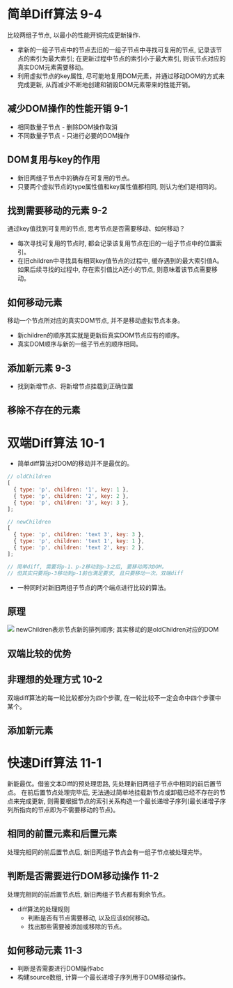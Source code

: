 # 简单Diff算法 9-4
比较两组子节点, 以最小的性能开销完成更新操作.
* 拿新的一组子节点中的节点去旧的一组子节点中寻找可复用的节点, 记录该节点的索引为最大索引; 在更新过程中节点的索引小于最大索引, 则该节点对应的真实DOM元素需要移动。
* 利用虚拟节点的key属性, 尽可能地复用DOM元素，并通过移动DOM的方式来完成更新, 从而减少不断地创建和销毁DOM元素带来的性能开销。

## 减少DOM操作的性能开销 9-1
* 相同数量子节点 - 删除DOM操作取消
* 不同数量子节点 - 只进行必要的DOM操作

## DOM复用与key的作用
* 新旧两组子节点中的确存在可复用的节点。
* 只要两个虚拟节点的type属性值和key属性值都相同, 则认为他们是相同的。

## 找到需要移动的元素 9-2
通过key值找到可复用的节点, 思考节点是否需要移动、如何移动？
* 每次寻找可复用的节点时, 都会记录该复用节点在旧的一组子节点中的位置索引。
* 在旧children中寻找具有相同key值节点的过程中, 缓存遇到的最大索引值A。如果后续寻找的过程中, 存在索引值比A还小的节点, 则意味着该节点需要移动。

## 如何移动元素
移动一个节点所对应的真实DOM节点, 并不是移动虚拟节点本身。
* 新children的顺序其实就是更新后真实DOM节点应有的顺序。
* 真实DOM顺序与新的一组子节点的顺序相同。

## 添加新元素 9-3
* 找到新增节点、将新增节点挂载到正确位置

## 移除不存在的元素

# 双端Diff算法 10-1
* 简单diff算法对DOM的移动并不是最优的。
```js
// oldChildren
[
  { type: 'p', children: '1', key: 1 },
  { type: 'p', children: '2', key: 2 },
  { type: 'p', children: '3', key: 3 },
];

// newChildren
[
  { type: 'p', children: 'text 3', key: 3 },
  { type: 'p', children: 'text 1', key: 1 },
  { type: 'p', children: 'text 2', key: 2 },
];

// 简单diff, 需要将p-1、p-2移动到p-3之后, 要移动两次DOM。
// 但其实只要将p-3移动到p-1前也满足要求, 且只要移动一次。双端diff
```
* 一种同时对新旧两组子节点的两个端点进行比较的算法。

## 原理
![](./WechatIMG28.jpeg)
newChildren表示节点新的排列顺序; 其实移动的是oldChildren对应的DOM

## 双端比较的优势

## 非理想的处理方式 10-2
双端diff算法的每一轮比较都分为四个步骤, 在一轮比较不一定会命中四个步骤中某个。

## 添加新元素

# 快速Diff算法 11-1
新能最优。借鉴文本Diff的预处理思路, 先处理新旧两组子节点中相同的前后置节点。 在前后置节点处理完毕后, 无法通过简单地挂载新节点或卸载已经不存在的节点来完成更新, 则需要根据节点的索引关系构造一个最长递增子序列(最长递增子序列所指向的节点即为不需要移动的节点)。

## 相同的前置元素和后置元素
处理完相同的前后置节点后, 新旧两组子节点会有一组子节点被处理完毕。

## 判断是否需要进行DOM移动操作 11-2
处理完相同的前后置节点后, 新旧两组子节点都有剩余节点。
* diff算法的处理规则
  * 判断是否有节点需要移动, 以及应该如何移动。
  * 找出那些需要被添加或移除的节点。

## 如何移动元素 11-3
* 判断是否需要进行DOM操作abc
* 构建source数组, 计算一个最长递增子序列用于DOM移动操作。

